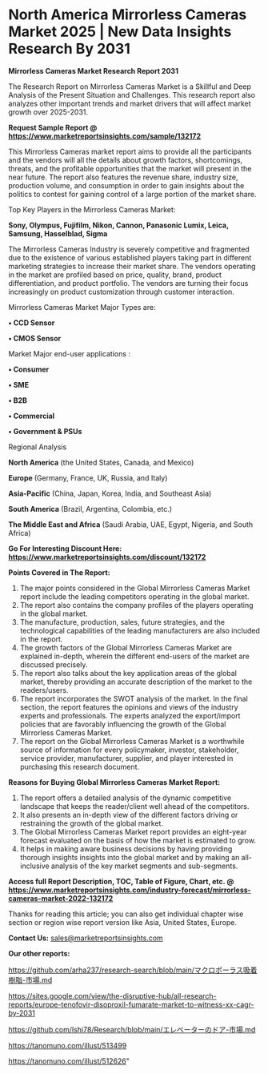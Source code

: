 # North America Mirrorless Cameras Market 2025 | New Data Insights Research By 2031

<strong>Mirrorless Cameras Market Research Report 2031</strong>

The Research Report on Mirrorless Cameras Market is a Skillful and Deep Analysis of the Present Situation and Challenges. This research report also analyzes other important trends and market drivers that will affect market growth over 2025-2031.

<strong>Request Sample Report @ <a href=https://www.marketreportsinsights.com/sample/132172>https://www.marketreportsinsights.com/sample/132172</a></strong>

This Mirrorless Cameras market report aims to provide all the participants and the vendors will all the details about growth factors, shortcomings, threats, and the profitable opportunities that the market will present in the near future. The report also features the revenue share, industry size, production volume, and consumption in order to gain insights about the politics to contest for gaining control of a large portion of the market share.

Top Key Players in the Mirrorless Cameras Market:

<strong>Sony, Olympus, Fujifilm, Nikon, Cannon, Panasonic Lumix, Leica, Samsung, Hasselblad, Sigma</strong>

The Mirrorless Cameras Industry is severely competitive and fragmented due to the existence of various established players taking part in different marketing strategies to increase their market share. The vendors operating in the market are profiled based on price, quality, brand, product differentiation, and product portfolio. The vendors are turning their focus increasingly on product customization through customer interaction.

Mirrorless Cameras Market Major Types are:

<strong>• CCD Sensor

• CMOS Sensor</strong>

Market Major end-user applications :

<strong>• Consumer

• SME

• B2B

• Commercial

• Government & PSUs</strong>

Regional Analysis

</u><strong><b>North America</b></strong> (the United States, Canada, and Mexico)

<strong><b>Europe </b></strong>(Germany, France, UK, Russia, and Italy)

<strong><b>Asia-Pacific</b></strong> (China, Japan, Korea, India, and Southeast Asia)

<strong><b>South America</b></strong> (Brazil, Argentina, Colombia, etc.)

<strong><b>The Middle East and Africa</b></strong> (Saudi Arabia, UAE, Egypt, Nigeria, and South Africa)

<strong>Go For Interesting Discount Here: <a href=https://www.marketreportsinsights.com/discount/132172>https://www.marketreportsinsights.com/discount/132172</a></strong>

<strong>Points Covered in The Report:</strong>
<ol>
  <li>The major points considered in the Global Mirrorless Cameras Market report include the leading competitors operating in the global market.</li>
  <li>The report also contains the company profiles of the players operating in the global market.</li>
  <li>The manufacture, production, sales, future strategies, and the technological capabilities of the leading manufacturers are also included in the report.</li>
  <li>The growth factors of the Global Mirrorless Cameras Market are explained in-depth, wherein the different end-users of the market are discussed precisely.</li>
  <li>The report also talks about the key application areas of the global market, thereby providing an accurate description of the market to the readers/users.</li>
  <li>The report incorporates the SWOT analysis of the market. In the final section, the report features the opinions and views of the industry experts and professionals. The experts analyzed the export/import policies that are favorably influencing the growth of the Global Mirrorless Cameras Market.</li>
  <li>The report on the Global Mirrorless Cameras Market is a worthwhile source of information for every policymaker, investor, stakeholder, service provider, manufacturer, supplier, and player interested in purchasing this research document.</li>
</ol>
<strong>Reasons for Buying Global Mirrorless Cameras Market Report:</strong>

<ol>
  <li>The report offers a detailed analysis of the dynamic competitive landscape that keeps the reader/client well ahead of the competitors.</li>
  <li>It also presents an in-depth view of the different factors driving or restraining the growth of the global market.</li>
  <li>The Global Mirrorless Cameras Market report provides an eight-year forecast evaluated on the basis of how the market is estimated to grow.</li>
  <li>It helps in making aware business decisions by having providing thorough insights insights into the global market and by making an all-inclusive analysis of the key market segments and sub-segments.</li>
</ol>
<strong>Access full Report Description, TOC, Table of Figure, Chart, etc. @ <a href=https://www.marketreportsinsights.com/industry-forecast/mirrorless-cameras-market-2022-132172>https://www.marketreportsinsights.com/industry-forecast/mirrorless-cameras-market-2022-132172</a></strong>


Thanks for reading this article; you can also get individual chapter wise section or region wise report version like Asia, United States, Europe.

<strong>Contact Us:</strong>
sales@marketreportsinsights.com

<strong>Our other reports:</strong>

<a href=https://github.com/arha237/research-search/blob/main/マクロポーラス吸着樹脂-市場.md>https://github.com/arha237/research-search/blob/main/マクロポーラス吸着樹脂-市場.md</a>

<a href=https://sites.google.com/view/the-disruptive-hub/all-research-reports/europe-tenofovir-disoproxil-fumarate-market-to-witness-xx-cagr-by-2031>https://sites.google.com/view/the-disruptive-hub/all-research-reports/europe-tenofovir-disoproxil-fumarate-market-to-witness-xx-cagr-by-2031</a>

<a href=https://github.com/Ishi78/Research/blob/main/エレベーターのドア-市場.md>https://github.com/Ishi78/Research/blob/main/エレベーターのドア-市場.md</a>

<a href=https://tanomuno.com/illust/513499>https://tanomuno.com/illust/513499</a>

<a href=https://tanomuno.com/illust/512626>https://tanomuno.com/illust/512626</a>"
